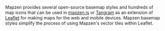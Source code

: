 Mapzen provides several open-source basemap styles and hundreds of map icons that can be used in [mapzen.js](https://mapzen.com/documentation/mapzen-js/) or [Tangram](https://mapzen.com/documentation/tangram/) as an extension of [Leaflet](http://leafletjs.com/) for making maps for the web and mobile devices. Mapzen basemap styles simplify the process of using Mapzen's vector tiles within Leaflet.
